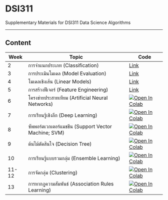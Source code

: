 # DSI311
Supplementary Materials for DSI311 Data Science Algorithms

----

## Content

| Week  | Topic | Code | 
|---|---|---|
| 2 | การจำแนกประเภท (Classification)  | [Link](./week02/) | 
| 3 | การประเมินโมเดล (Model Evaluation)  | [Link](./week03/) | 
| 4 | โมเดลเชิงเส้น (Linear Models)  | [Link](./week04/) | 
| 5 | การสร้างฟีเจอร์ (Feature Engineering)  | [Link](./week05/) | 
| 6 | โครงข่ายประสาทเทียม (Artificial Neural Networks) | [![Open In Colab](https://colab.research.google.com/assets/colab-badge.svg)](https://colab.research.google.com/github/sgulyano/DSI311/blob/main/ch6_ann.ipynb) | 
| 7 | การเรียนรู้เชิงลึก (Deep Learning) | [![Open In Colab](https://colab.research.google.com/assets/colab-badge.svg)](https://colab.research.google.com/github/sgulyano/DSI311/blob/main/ch7_dl.ipynb) | 
| 8 | ซัพพอร์ตเวกเตอร์แมชชีน (Support Vector Machine; SVM) | [![Open In Colab](https://colab.research.google.com/assets/colab-badge.svg)](https://colab.research.google.com/github/sgulyano/DSI311/blob/main/ch8_svm.ipynb) | 
| 9 | ต้นไม้ตัดสินใจ (Decision Tree) | [![Open In Colab](https://colab.research.google.com/assets/colab-badge.svg)](https://colab.research.google.com/github/sgulyano/DSI311/blob/main/ch9_decisiontree.ipynb) | 
| 10 | การเรียนรู้แบบรวมกลุ่ม (Ensemble Learning) | [![Open In Colab](https://colab.research.google.com/assets/colab-badge.svg)](https://colab.research.google.com/github/sgulyano/DSI311/blob/main/ch10_ensemble.ipynb) | 
| 11-12 | การจัดกลุ่ม (Clustering)  | [![Open In Colab](https://colab.research.google.com/assets/colab-badge.svg)](https://colab.research.google.com/github/sgulyano/DSI311/blob/main/ch11_clustering.ipynb) | 
| 13 | การหากฎความสัมพันธ์ (Association Rules Learning) | [![Open In Colab](https://colab.research.google.com/assets/colab-badge.svg)](https://colab.research.google.com/github/sgulyano/DSI311/blob/main/ch13_apriori.ipynb) | 